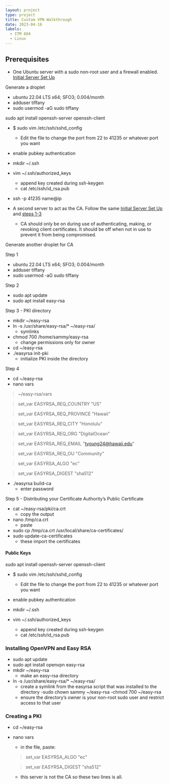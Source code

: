 ```yaml
---
layout: project
type: project
title: Custom VPN Walkthrough
date: 2023-04-16
labels:
  - ITM 684
  - Linux
---
```

## Prerequisites 
- One Ubuntu server with a sudo non-root user and a firewall enabled. [Initial Server Set Up](https://www.digitalocean.com/community/tutorials/initial-server-setup-with-ubuntu-20-04)

Generate a droplet
- ubuntu 22.04 LTS x64; SFO3; 0.004/month
- adduser tiffany
- sudo usermod -aG sudo tiffany

sudo apt install openssh-server openssh-client

- $ sudo vim /etc/ssh/sshd_config
    - Edit the file to change the port from 22 to 41235 or whatever port you want
- enable pubkey authentication

- mkdir ~/.ssh

- vim ~/.ssh/authorized_keys
    - append key created during ssh-keygen
    - cat /etc/ssh/id_rsa.pub

- ssh -p 41235 name@ip

- A second server to act as the CA. Follow the same [Initial Server Set Up](https://www.digitalocean.com/community/tutorials/initial-server-setup-with-ubuntu-20-04) and [steps 1-3](https://www.digitalocean.com/community/tutorials/how-to-set-up-and-configure-a-certificate-authority-ca-on-ubuntu-20-04)
    - CA should only be on during use of authenticating, making, or revoking client certificates. It should be off when not in use to prevent it from being compromised. 

Generate another droplet for CA 

Step 1
- ubuntu 22.04 LTS x64; SFO3; 0.004/month
- adduser tiffany
- sudo usermod -aG sudo tiffany

Step 2
- sudo apt update
- sudo apt install easy-rsa 

Step 3 - PKI directory
- mkdir ~/easy-rsa
- ln -s /usr/share/easy-rsa/* ~/easy-rsa/
    - symlinks 
- chmod 700 /home/sammy/easy-rsa
    - change permissions only for owner
- cd ~/easy-rsa
- ./easyrsa init-pki
    - initialize PKI inside the directory

Step 4
- cd ~/easy-rsa
- nano vars

> ~/easy-rsa/vars

> set_var EASYRSA_REQ_COUNTRY    "US"

> set_var EASYRSA_REQ_PROVINCE   "Hawaii"

> set_var EASYRSA_REQ_CITY       "Honolulu"

> set_var EASYRSA_REQ_ORG        "DigitalOcean"

> set_var EASYRSA_REQ_EMAIL      "tyoung24@hawaii.edu"

> set_var EASYRSA_REQ_OU         "Community"

> set_var EASYRSA_ALGO           "ec"

> set_var EASYRSA_DIGEST         "sha512"

- ./easyrsa build-ca
    - enter password

Step 5 - Distributing your Certificate Authority’s Public Certificate
- cat ~/easy-rsa/pki/ca.crt
    - copy the output
- nano /tmp/ca.crt
    - paste 
- sudo cp /tmp/ca.crt /usr/local/share/ca-certificates/
- sudo update-ca-certificates
    - these import the certificates 

#### Public Keys

sudo apt install openssh-server openssh-client

- $ sudo vim /etc/ssh/sshd_config
    - Edit the file to change the port from 22 to 41235 or whatever port you want
- enable pubkey authentication

- mkdir ~/.ssh

- vim ~/.ssh/authorized_keys
    - append key created during ssh-keygen
    - cat /etc/ssh/id_rsa.pub

### Installing OpenVPN and Easy RSA
- sudo apt update
- sudo apt install openvpn easy-rsa
- mkdir ~/easy-rsa
    - make an easy-rsa directory
- ln -s /usr/share/easy-rsa/* ~/easy-rsa/
    - create a symlink from the easyrsa script that was installed to the directory
-sudo chown sammy ~/easy-rsa
-chmod 700 ~/easy-rsa
    - ensure the directory’s owner is your non-root sudo user and restrict access to that user

### Creating a PKI 

- cd ~/easy-rsa
- nano vars
    - in the file, paste:

    > set_var EASYRSA_ALGO "ec"

    > set_var EASYRSA_DIGEST "sha512"

    - this server is not the CA so these two lines is all.









